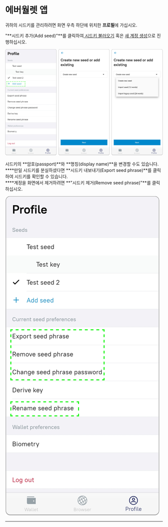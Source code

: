 # 에버월렛 앱

귀하의 시드키를 관리하려면 화면 우측 하단에 위치한 **프로필**에 가십시오.

"**시드키 추가(Add seed)"**를 클릭하여[ 시드키 불러오기](../../getting-started/install-and-singing-in/sign-in-with-existing-backup.md) 혹은 [새 계정 생성](../../getting-started/install-and-singing-in/creating-a-new-wallet.md)으로 진행하십시오.

![](<../../.gitbook/assets/image (3).png>)

시드키의 **암호(passport)**와 **명칭(display name)**을 변경할 수도 있습니다. \
\*\*\*\*만일 시드키를 분실하셨다면 **시드키 내보내기(Export seed phrase)**를 클릭하여 시드키를 확인할 수 있습니다.\
\*\*\*\*계정을 화면에서 제거하려면 **"시드키 제거(Remove seed phrase)"**를 클릭하십시오.

![](<../../.gitbook/assets/image (7).png>)

***
